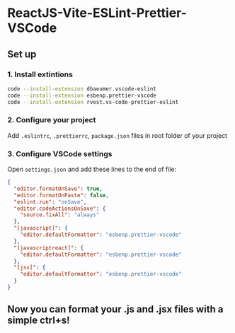 # ReactJS-Vite-ESLint-Prettier-VSCode

## Set up

### 1. Install extintions

```bash
code --install-extension dbaeumer.vscode-eslint
code --install-extension esbenp.prettier-vscode
code --install-extension rvest.vs-code-prettier-eslint
```

### 2. Configure your project

Add `.eslintrc`, `.prettierrc`, `package.json` files in root folder of your project

### 3. Configure VSCode settings

Open `settings.json` and add these lines to the end of file:

```json
{
  "editor.formatOnSave": true,
  "editor.formatOnPaste": false,
  "eslint.run": "onSave",
  "editor.codeActionsOnSave": {
    "source.fixAll": "always"
  },
  "[javascript]": {
    "editor.defaultFormatter": "esbenp.prettier-vscode"
  },
  "[javascriptreact]": {
    "editor.defaultFormatter": "esbenp.prettier-vscode"
  },
  "[jsx]": {
    "editor.defaultFormatter": "esbenp.prettier-vscode"
  }
}
```

## Now you can format your .js and .jsx files with a simple ctrl+s!
